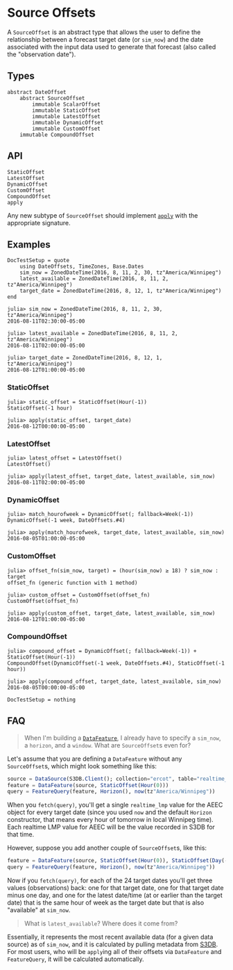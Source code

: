 # Source Offsets

A `SourceOffset` is an abstract type that allows the user to define the relationship
between a forecast target date (or `sim_now`) and the date associated with the input data
used to generate that forecast (also called the "observation date").

## Types

```
abstract DateOffset
    abstract SourceOffset
        immutable ScalarOffset
        immutable StaticOffset
        immutable LatestOffset
        immutable DynamicOffset
        immutable CustomOffset
    immutable CompoundOffset
```

## API

```@docs
StaticOffset
LatestOffset
DynamicOffset
CustomOffset
CompoundOffset
apply
```

Any new subtype of `SourceOffset` should implement [`apply`](@ref) with the appropriate
signature.

## Examples

```@meta
DocTestSetup = quote
    using DateOffsets, TimeZones, Base.Dates
    sim_now = ZonedDateTime(2016, 8, 11, 2, 30, tz"America/Winnipeg")
    latest_available = ZonedDateTime(2016, 8, 11, 2, tz"America/Winnipeg")
    target_date = ZonedDateTime(2016, 8, 12, 1, tz"America/Winnipeg")
end
```

```jldoctest
julia> sim_now = ZonedDateTime(2016, 8, 11, 2, 30, tz"America/Winnipeg")
2016-08-11T02:30:00-05:00

julia> latest_available = ZonedDateTime(2016, 8, 11, 2, tz"America/Winnipeg")
2016-08-11T02:00:00-05:00

julia> target_date = ZonedDateTime(2016, 8, 12, 1, tz"America/Winnipeg")
2016-08-12T01:00:00-05:00
```

### StaticOffset

```jldoctest
julia> static_offset = StaticOffset(Hour(-1))
StaticOffset(-1 hour)

julia> apply(static_offset, target_date)
2016-08-12T00:00:00-05:00
```

### LatestOffset

```jldoctest
julia> latest_offset = LatestOffset()
LatestOffset()

julia> apply(latest_offset, target_date, latest_available, sim_now)
2016-08-11T02:00:00-05:00
```

### DynamicOffset

```jldoctest
julia> match_hourofweek = DynamicOffset(; fallback=Week(-1))
DynamicOffset(-1 week, DateOffsets.#4)

julia> apply(match_hourofweek, target_date, latest_available, sim_now)
2016-08-05T01:00:00-05:00
```

### CustomOffset

```jldoctest
julia> offset_fn(sim_now, target) = (hour(sim_now) ≥ 18) ? sim_now : target
offset_fn (generic function with 1 method)

julia> custom_offset = CustomOffset(offset_fn)
CustomOffset(offset_fn)

julia> apply(custom_offset, target_date, latest_available, sim_now)
2016-08-12T01:00:00-05:00
```

### CompoundOffset

```jldoctest
julia> compound_offset = DynamicOffset(; fallback=Week(-1)) + StaticOffset(Hour(-1))
CompoundOffset(DynamicOffset(-1 week, DateOffsets.#4), StaticOffset(-1 hour))

julia> apply(compound_offset, target_date, latest_available, sim_now)
2016-08-05T00:00:00-05:00
```

```@meta
DocTestSetup = nothing
```

## FAQ

> When I'm building a [`DataFeature`](https://doc.invenia.ca/invenia/DataFeatures.jl/master/types.html),
> I already have to specify a `sim_now`, a `horizon`, and a `window`. What are
> `SourceOffset`s even for?

Let's assume that you are defining a `DataFeature` without any `SourceOffset`s,
which might look something like this:

```julia
source = DataSource(S3DB.Client(); collection="ercot", table="realtime_lmp", object_ids=["AEEC"])
feature = DataFeature(source, StaticOffset(Hour(0)))
query = FeatureQuery(feature, Horizon(), now(tz"America/Winnipeg"))
```

When you `fetch(query)`, you'll get a single `realtime_lmp` value for the AEEC object for
every target date (since you used `now` and the default `Horizon` constructor, that means
every hour of tomorrow in local Winnipeg time). Each realtime LMP value for AEEC will be
the value recorded in S3DB for that time.

However, suppose you add another couple of `SourceOffset`s, like this:

```julia
feature = DataFeature(source, StaticOffset(Hour(0)), StaticOffset(Day(-1)), DynamicOffset(fallback=Week(-1)))
query = FeatureQuery(feature, Horizon(), now(tz"America/Winnipeg"))
```

Now if you `fetch(query)`, for each of the 24 target dates you'll get three values
(observations) back: one for that target date, one for that target date minus one day, and
one for the latest date/time (at or earlier than the target date) that is the same hour of
week as the target date but that is also "available" at `sim_now`.

> What is `latest_available`? Where does it come from?

Essentially, it represents the most recent available data (for a given data source) as of
`sim_now`, and it is calculated by pulling metadata from [S3DB](https://gitlab.invenia.ca/invenia/S3DB.jl).
For most users, who will be `apply`ing all of their offsets via `DataFeature` and
`FeatureQuery`, it will be calculated automatically.
